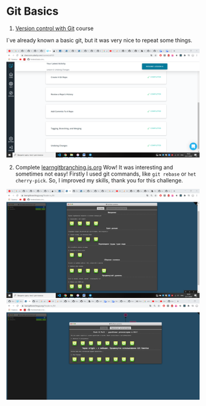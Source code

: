# Git Basics

1.	 [Version control with Git](https://www.udacity.com/course/version-control-with-git--ud123) course

I`ve already known a basic git, but it was very nice to repeat some things.

![](images/udacity.png)

2.	Complete [learngitbranching.js.org](https://learngitbranching.js.org/)
Wow! It was interesting and sometimes not easy! Firstly I used git commands, like ``` git rebase ``` or ``` het cherry-pick ```. So, I improved my skills, thank you for this challenge.

![](images/learning-1.png)
![](images/learning-2.png)